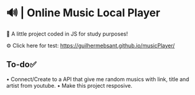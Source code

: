 # 🔊 | Online Music Local Player

🚀 A little project coded in JS for study purposes!

⚙️ Click here for test: https://guilhermebsant.github.io/musicPlayer/

## To-do✅
• Connect/Create to a API that give me random musics with link, title and artist from youtube.
• Make this project resposive.
